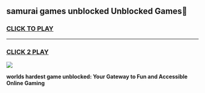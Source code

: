 
## samurai games unblocked Unblocked Games👋
<h3>
<a href="https://premium.freeplayer.one?title=samurai_games_unblocked&ref=16F">CLICK TO PLAY</a></h3>
<hr>

<h3>
<a href="https://premium.freeplayer.one?title=samurai_games_unblocked&ref=16F">CLICK 2 PLAY</a>
  
</h3>

<a href="https://premium.freeplayer.one?title=samurai_games_unblocked&ref=16F/"><img src="https://clearcache.store/games.png"></a>


**worlds hardest game unblocked: Your Gateway to Fun and Accessible Online Gaming**
